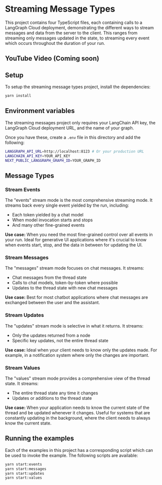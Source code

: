 # Streaming Message Types

This project contains four TypeScript files, each containing calls to a LangGraph Cloud deployment, demonstrating the different ways to stream messages and data from the server to the client.
This ranges from streaming only messages updated in the state, to streaming every event which occurs throughout the duration of your run.

## YouTube Video (Coming soon)

## Setup

To setup the streaming message types project, install the dependencies:

```bash
yarn install
```

## Environment variables

The streaming messages project only requires your LangChain API key, the LangGraph Cloud deployment URL, and the name of your graph.

Once you have these, create a `.env` file in this directory and add the following:

```bash
LANGGRAPH_API_URL=http://localhost:8123 # Or your production URL
LANGCHAIN_API_KEY=YOUR_API_KEY
NEXT_PUBLIC_LANGGRAPH_GRAPH_ID=YOUR_GRAPH_ID
```

## Message Types

### Stream Events
The "events" stream mode is the most comprehensive streaming mode. It streams back every single event yielded by the run, including:
- Each token yielded by a chat model
- When model invocation starts and stops
- And many other fine-grained events

**Use case:** When you need the most fine-grained control over all events in your run. Ideal for generative UI applications where it's crucial to know when events start, stop, and the data in between for updating the UI.

### Stream Messages
The "messages" stream mode focuses on chat messages. It streams:
- Chat messages from the thread state
- Calls to chat models, token-by-token where possible
- Updates to the thread state with new chat messages

**Use case:** Best for most chatbot applications where chat messages are exchanged between the user and the assistant.

### Stream Updates
The "updates" stream mode is selective in what it returns. It streams:
- Only the updates returned from a node
- Specific key updates, not the entire thread state

**Use case:** Ideal when your client needs to know only the updates made. For example, in a notification system where only the changes are important.

### Stream Values
The "values" stream mode provides a comprehensive view of the thread state. It streams:
- The entire thread state any time it changes
- Updates or additions to the thread state

**Use case:** When your application needs to know the current state of the thread and be updated whenever it changes. Useful for systems that are constantly updating in the background, where the client needs to always know the current state.

## Running the examples

Each of the examples in this project has a corresponding script which can be used to invoke the example.
The following scripts are available:

```bash
yarn start:events
yarn start:messages
yarn start:updates
yarn start:values
```
